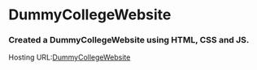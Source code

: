 # DummyCollegeWebsite

### Created a DummyCollegeWebsite using HTML, CSS and JS.

Hosting URL:[DummyCollegeWebsite](https://gaaros.github.io/DummyCollegeWebsite/)
